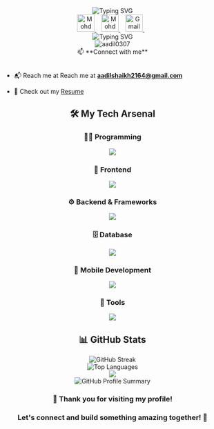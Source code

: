 <div align="center">
  <img src="https://readme-typing-svg.herokuapp.com?font=Poppins&weight=700&size=28&duration=4500&pause=1000&color=0E75B6&width=435&lines=%22+Hello+World%2C+Aadil+here+%22;%22+Full+Stack+Developer%22" alt="Typing SVG">
</div>

<div align="center">
  <a href="https://discord.com/users/1015294609041141830" target="_blank">
    <img alt="Mohd Aadil | Discord" width="40" height="40" src="https://skillicons.dev/icons?i=discord" />
  </a>&nbsp;&nbsp; 
  <a href="https://www.linkedin.com/in/aadil0307" target="_blank">
    <img alt="Mohd Aadil | LinkedIn" width="40" height="40" src="https://skillicons.dev/icons?i=linkedin" />
  </a>&nbsp;&nbsp; 
   <a href="mailto:aadilshaikh2164@gmail.com?subject='Hey there, nice connecting with you'" target="_blank">
        <img alt="Gmail" src="https://skillicons.dev/icons?i=gmail" width="40" height="40"/>
    </a>&nbsp;&nbsp;
</div>

<div align="center">
  <img src="https://readme-typing-svg.herokuapp.com?font=Fira+Code&weight=600&size=24&duration=3000&pause=1000&color=FF69B4&center=true&vCenter=true&width=435&lines=Let's+Transform+Ideas;Into+Reality!+✨" alt="Typing SVG" />
</div>

<div align="center">
  <img src="https://komarev.com/ghpvc/?username=aadil0307&label=Profile%20views&color=0e75b6&style=flat" alt="aadil0307" />
</div>
<div>
  <div align="center">
  📫 **Connect with me**  
  </div>
&nbsp;&nbsp; 
  
- 📬 Reach me at Reach me at **aadilshaikh2164@gmail.com** &nbsp;&nbsp;
    
- 📄 Check out my [Resume](your-resume-link-here)&nbsp;&nbsp; 
</div>
</div>
<h2 align="center">🛠️ My Tech Arsenal</h2>
<div align="center">
  <h3>👨‍💻 Programming</h3>
  <img src="https://skillicons.dev/icons?i=c,cpp,python,java" />
  
  <h3>🎨 Frontend</h3>
  <img src="https://skillicons.dev/icons?i=html,css,js,ts,react,bootstrap" />
  
  <h3>⚙️ Backend & Frameworks</h3>
  <img src="https://skillicons.dev/icons?i=php,nodejs,express,django" />
  
  <h3>🗄️ Database</h3>
  <img src="https://skillicons.dev/icons?i=mongodb,mysql,firebase" />
  
  <h3>📱 Mobile Development</h3>
  <img src="https://skillicons.dev/icons?i=flutter,react,java" />
  
  <h3>🔧 Tools</h3>
  <img src="https://skillicons.dev/icons?i=vscode,figma" />
</div>


<h2 align="center">📊 GitHub Stats</h2>
<div align="center">
<img src="https://streak-stats.demolab.com?user=aadil0307&theme=dark&hide_border=true" alt="GitHub Streak" />
  <br/>
  <img src="https://github-readme-stats.vercel.app/api/top-langs/?username=aadil0307&layout=compact&theme=radical" alt="Top Languages" />
</div>

<div align="center">
  <img src="https://capsule-render.vercel.app/api?type=waving&color=gradient&height=100&section=footer" />
</div>

<div align="center">
  <img src="https://github-profile-summary-cards.vercel.app/api/cards/profile-details?username=aadil0307&theme=radical" alt="GitHub Profile Summary" />
</div>

<h3 align="center">🙏 Thank you for visiting my profile!</h3>
<h3 align="center">Let's connect and build something amazing together! 🚀</h3>
